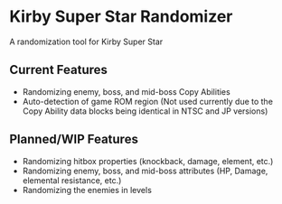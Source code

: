 # Kirby Super Star Randomizer
A randomization tool for Kirby Super Star

## Current Features
* Randomizing enemy, boss, and mid-boss Copy Abilities
* Auto-detection of game ROM region (Not used currently due to the Copy Ability data blocks being identical in NTSC and JP versions)

## Planned/WIP Features
* Randomizing hitbox properties (knockback, damage, element, etc.)
* Randomizing enemy, boss, and mid-boss attributes (HP, Damage, elemental resistance, etc.)
* Randomizing the enemies in levels
